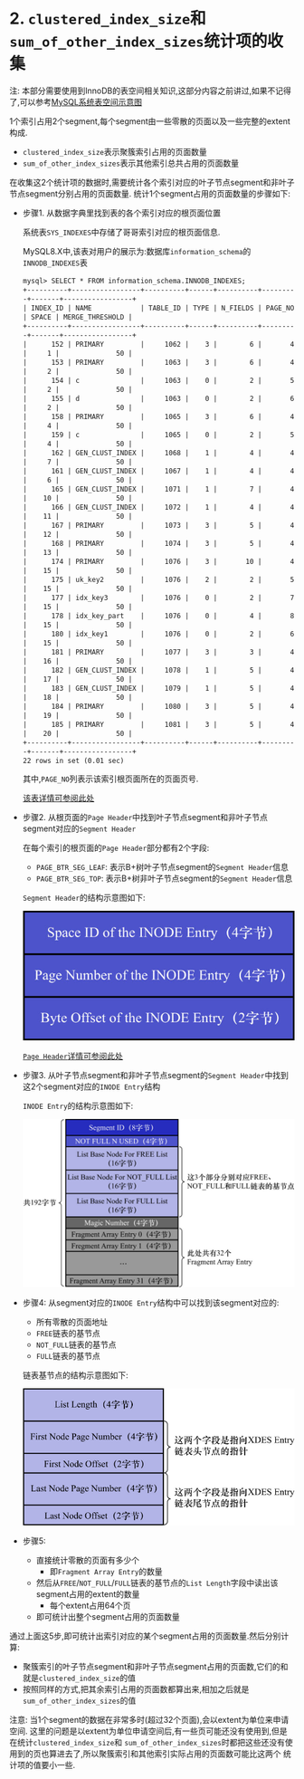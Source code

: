 # 2. `clustered_index_size`和`sum_of_other_index_sizes`统计项的收集

注: 本部分需要使用到InnoDB的表空间相关知识,这部分内容之前讲过,如果不记得了,可以参考[MySQL系统表空间示意图](https://github.com/rayallen20/howDoesMySQLWork/blob/main/%E7%AC%AC9%E7%AB%A0%20%E5%AD%98%E6%94%BE%E9%A1%B5%E9%9D%A2%E7%9A%84%E5%A4%A7%E6%B1%A0%E5%AD%90--InnoDB%E7%9A%84%E8%A1%A8%E7%A9%BA%E9%97%B4/4.%20%E6%80%BB%E7%BB%93/MySQL%E7%B3%BB%E7%BB%9F%E8%A1%A8%E7%A9%BA%E9%97%B4%E7%A4%BA%E6%84%8F%E5%9B%BE.jpg)

1个索引占用2个segment,每个segment由一些零散的页面以及一些完整的extent构成.

- `clustered_index_size`表示聚簇索引占用的页面数量
- `sum_of_other_index_sizes`表示其他索引总共占用的页面数量

在收集这2个统计项的数据时,需要统计各个索引对应的叶子节点segment和非叶子节点segment分别占用的页面数量.
统计1个segment占用的页面数量的步骤如下:

- 步骤1. 从数据字典里找到表的各个索引对应的根页面位置

    系统表`SYS_INDEXES`中存储了哥哥索引对应的根页面信息.

    MySQL8.X中,该表对用户的展示为:数据库`information_schema`的`INNODB_INDEXES`表

    ```
    mysql> SELECT * FROM information_schema.INNODB_INDEXES;
    +----------+-----------------+----------+------+----------+---------+-------+-----------------+
    | INDEX_ID | NAME            | TABLE_ID | TYPE | N_FIELDS | PAGE_NO | SPACE | MERGE_THRESHOLD |
    +----------+-----------------+----------+------+----------+---------+-------+-----------------+
    |      152 | PRIMARY         |     1062 |    3 |        6 |       4 |     1 |              50 |
    |      153 | PRIMARY         |     1063 |    3 |        6 |       4 |     2 |              50 |
    |      154 | c               |     1063 |    0 |        2 |       5 |     2 |              50 |
    |      155 | d               |     1063 |    0 |        2 |       6 |     2 |              50 |
    |      158 | PRIMARY         |     1065 |    3 |        6 |       4 |     4 |              50 |
    |      159 | c               |     1065 |    0 |        2 |       5 |     4 |              50 |
    |      162 | GEN_CLUST_INDEX |     1068 |    1 |        4 |       4 |     7 |              50 |
    |      161 | GEN_CLUST_INDEX |     1067 |    1 |        4 |       4 |     6 |              50 |
    |      165 | GEN_CLUST_INDEX |     1071 |    1 |        7 |       4 |    10 |              50 |
    |      166 | GEN_CLUST_INDEX |     1072 |    1 |        4 |       4 |    11 |              50 |
    |      167 | PRIMARY         |     1073 |    3 |        5 |       4 |    12 |              50 |
    |      168 | PRIMARY         |     1074 |    3 |        5 |       4 |    13 |              50 |
    |      174 | PRIMARY         |     1076 |    3 |       10 |       4 |    15 |              50 |
    |      175 | uk_key2         |     1076 |    2 |        2 |       5 |    15 |              50 |
    |      177 | idx_key3        |     1076 |    0 |        2 |       7 |    15 |              50 |
    |      178 | idx_key_part    |     1076 |    0 |        4 |       8 |    15 |              50 |
    |      180 | idx_key1        |     1076 |    0 |        2 |       6 |    15 |              50 |
    |      181 | PRIMARY         |     1077 |    3 |        3 |       4 |    16 |              50 |
    |      182 | GEN_CLUST_INDEX |     1078 |    1 |        5 |       4 |    17 |              50 |
    |      183 | GEN_CLUST_INDEX |     1079 |    1 |        5 |       4 |    18 |              50 |
    |      184 | PRIMARY         |     1080 |    3 |        5 |       4 |    19 |              50 |
    |      185 | PRIMARY         |     1081 |    3 |        5 |       4 |    20 |              50 |
    +----------+-----------------+----------+------+----------+---------+-------+-----------------+
    22 rows in set (0.01 sec)
    ```
    
    其中,`PAGE_NO`列表示该索引根页面所在的页面页号.

    [该表详情可参阅此处](https://github.com/rayallen20/howDoesMySQLWork/blob/main/%E7%AC%AC9%E7%AB%A0%20%E5%AD%98%E6%94%BE%E9%A1%B5%E9%9D%A2%E7%9A%84%E5%A4%A7%E6%B1%A0%E5%AD%90--InnoDB%E7%9A%84%E8%A1%A8%E7%A9%BA%E9%97%B4/3.%20%E7%B3%BB%E7%BB%9F%E8%A1%A8%E7%A9%BA%E9%97%B4/1.%20%E7%B3%BB%E7%BB%9F%E8%A1%A8%E7%A9%BA%E9%97%B4%E7%9A%84%E6%95%B4%E4%BD%93%E7%BB%93%E6%9E%84/1.%20InnoDB%E6%95%B0%E6%8D%AE%E5%AD%97%E5%85%B8/3.%20SYS_INDEXES%E8%A1%A8.md)

- 步骤2. 从根页面的`Page Header`中找到叶子节点segment和非叶子节点segment对应的`Segment Header`

    在每个索引的根页面的`Page Header`部分都有2个字段:

    - `PAGE_BTR_SEG_LEAF`: 表示B+树叶子节点segment的`Segment Header`信息
    - `PAGE_BTR_SEG_TOP`: 表示B+树非叶子节点segment的`Segment Header`信息

    `Segment Header`的结构示意图如下:

    ![SegmentHeader结构示意图](./img/SegmentHeader结构示意图.jpg)

    [`Page Header`详情可参阅此处](https://github.com/rayallen20/howDoesMySQLWork/blob/main/%E7%AC%AC5%E7%AB%A0%20%E7%9B%9B%E6%94%BE%E8%AE%B0%E5%BD%95%E7%9A%84%E5%A4%A7%E7%9B%92%E5%AD%90--InnoDB%E6%95%B0%E6%8D%AE%E9%A1%B5%E7%BB%93%E6%9E%84/5.%20Page%20Header(%E9%A1%B5%E9%9D%A2%E5%A4%B4%E9%83%A8).md)

- 步骤3. 从叶子节点segment和非叶子节点segment的`Segment Header`中找到这2个segment对应的`INODE Entry`结构

    `INODE Entry`的结构示意图如下:
    
    ![INODEEntry结构示意图](./img/INODEEntry结构示意图.jpg)

- 步骤4: 从segment对应的`INODE Entry`结构中可以找到该segment对应的:
    - 所有零散的页面地址
    - `FREE`链表的基节点
    - `NOT_FULL`链表的基节点
    - `FULL`链表的基节点
    
    链表基节点的结构示意图如下:

    ![链表基节点的示意图](./img/链表基节点的示意图.jpg)

- 步骤5: 
    - 直接统计零散的页面有多少个
      - 即`Fragment Array Entry`的数量
    - 然后从`FREE`/`NOT_FULL`/`FULL`链表的基节点的`List Length`字段中读出该segment占用的extent的数量
        - 每个extent占用64个页
    - 即可统计出整个segment占用的页面数量

通过上面这5步,即可统计出索引对应的某个segment占用的页面数量.然后分别计算:

- 聚簇索引的叶子节点segment和非叶子节点segment占用的页面数,它们的和就是`clustered_index_size`的值
- 按照同样的方式,把其余索引占用的页面数都算出来,相加之后就是`sum_of_other_index_sizes`的值

注意: 当1个segment的数据在非常多时(超过32个页面),会以extent为单位来申请空间.
这里的问题是以extent为单位申请空间后,有一些页可能还没有使用到,但是在统计`clustered_index_size`和
`sum_of_other_index_sizes`时都把这些还没有使用到的页也算进去了,所以聚簇索引和其他索引实际占用的页面数可能比这两个
统计项的值要小一些.
